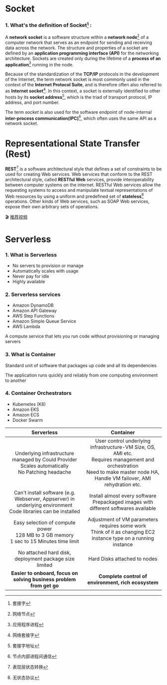 # Socket

### 1. What's the definition of Socket[^1] :

A **network socket** is a software structure within a **network node**[^2] of a computer network that serves as an endpoint for sending and receiving data across the network. The structure and properties of a socket are defined by an **application programming interface (API)** for the networking architecture. Sockets are created only during the lifetime of a **process of an application**[^3] running in the node.

Because of the standardization of the **TCP/IP** protocols in the development of the Internet, the term network socket is most commonly used in the context of the **Internet Protocol Suite**, and is therefore often also referred to as **Internet socket**[^4]. In this context, a socket is externally identified to other hosts by its **socket address**[^5], which is the triad of transport protocol, IP address, and port number.

The term *socket* is also used for the software endpoint of node-internal **inter-process communication(IPC)**[^6], which often uses the same API as a network socket.







# Representational State Transfer (Rest)

**REST**[^7] is a software architectural style that defines a set of constraints to be used for creating Web services. Web services that conform to the REST architectural style, called **RESTful Web** services, provide interoperability between computer systems on the internet. RESTful Web services allow the requesting systems to access and manipulate textual representations of Web resources by using a uniform and predefined set of **stateless**[^8] operations. Other kinds of Web services, such as SOAP Web services, expose their own arbitrary sets of operations.

:clapper: [推荐视频](https://www.youtube.com/watch?v=7YcW25PHnAA)



# Serverless

### 1. What is Serverless

- No servers to provision or manage
- Automatically scales with usage
- Never pay for idle
- Highly available

### 2. Serverless services

- Amazon DynamoDB
- Amazon API Gateway
- AWS Step Functions
- Amazon Simple Queue Service
- AWS Lambda

A compute service that lets you run code without provisioning or managing servers

### 3. What is Container

Standard unit of software that packages up code and all its dependencies

The application runs quickly and reliably from one computing environment to another

### 4. Container Orchestrators

- Kubemetes (K8)
- Amazon EKS
- Amazon ECS
- Docker Swarm



|                          Serverless                          |                          Container                           |
| :----------------------------------------------------------: | :----------------------------------------------------------: |
| Underlying infrastructure managed by Could Provider<br />Scales automatically<br />No Patching headache | User control underlying infrastructure-VM Size, OS, AMI etc.<br />Requires management and orchestration<br />Need to make master node HA, Handle VM failover, AMI rehydration etc. |
| Can't install software (e.g. Webserver, Appserver) in underlying environment<br />Code libraries can be installed | Install almost every software<br />Prepackaged images with different softwares available |
| Easy selection of compute power<br />128 MB to 3 GB memory<br />1 sec to 15 Minutes time limit | Adjustment of VM parameters requires some work<br />Think of it as changing EC2 instance type on a running instance |
|    No attached hard disk, deployment package size limited    |                 Hard Disks attached to nodes                 |
| **Easier to onboard, focus on solving business problem from get go** |     **Complete control of environment, rich ecosystem**      |





[^1]: 套接字
[^2]: 网络节点
[^3]: 应用程序进程
[^4]: 网络套接字
[^5]:  套接字地址
[^6]: 节点内部进程间通信
[^7]: 表现层状态转换
[^8]: 无状态协议

